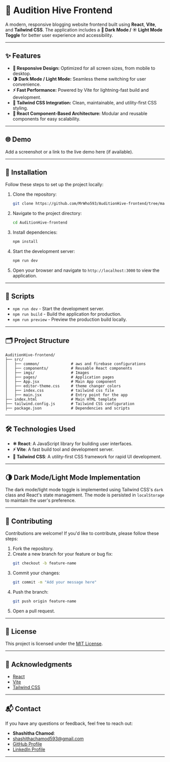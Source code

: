 # 🌟 Audition Hive Frontend

A modern, responsive blogging website frontend built using **React**, **Vite**, and **Tailwind CSS**. The application includes a **🌙 Dark Mode / ☀️ Light Mode Toggle** for better user experience and accessibility.

---

## ✨ Features

- **📱 Responsive Design:** Optimized for all screen sizes, from mobile to desktop.
- **🌗 Dark Mode / Light Mode:** Seamless theme switching for user convenience.
- **⚡ Fast Performance:** Powered by Vite for lightning-fast build and development.
- **🎨 Tailwind CSS Integration:** Clean, maintainable, and utility-first CSS styling.
- **🧩 React Component-Based Architecture:** Modular and reusable components for easy scalability.

---

## 🌐 Demo

Add a screenshot or a link to the live demo here (if available).

---

## 🚀 Installation

Follow these steps to set up the project locally:

1. Clone the repository:
   ```bash
   git clone https://github.com/MrWho593/AuditionHive-frontend/tree/main
   ```

2. Navigate to the project directory:
   ```bash
   cd AuditionHive-frontend
   ```

3. Install dependencies:
   ```bash
   npm install
   ```

4. Start the development server:
   ```bash
   npm run dev
   ```

5. Open your browser and navigate to `http://localhost:3000` to view the application.

---

## 📜 Scripts

- `npm run dev` - Start the development server.
- `npm run build` - Build the application for production.
- `npm run preview` - Preview the production build locally.

---

## 🗂️ Project Structure

```
AuditionHive-frontend/
├── src/
│   ├── common/              # aws and firebase configurations
│   ├── components/          # Reusable React components
│   ├── imgs/                # Images
│   ├── pages/               # Application pages
│   ├── App.jsx              # Main App component
│   ├── editor-theme.css     # theme changer colors
│   ├── index.css            # tailwind css file
│   ├── main.jsx             # Entry point for the app
├── index.html               # Main HTML template
├── tailwind.config.js       # Tailwind CSS configuration
├── package.json             # Dependencies and scripts
```

---

## 🛠️ Technologies Used

- **⚛️ React**: A JavaScript library for building user interfaces.
- **⚡ Vite**: A fast build tool and development server.
- **🎨 Tailwind CSS**: A utility-first CSS framework for rapid UI development.

---

## 🌗 Dark Mode/Light Mode Implementation

The dark mode/light mode toggle is implemented using Tailwind CSS's `dark` class and React's state management. The mode is persisted in `localStorage` to maintain the user's preference.

---

## 🤝 Contributing

Contributions are welcome! If you'd like to contribute, please follow these steps:

1. Fork the repository.
2. Create a new branch for your feature or bug fix:
   ```bash
   git checkout -b feature-name
   ```
3. Commit your changes:
   ```bash
   git commit -m "Add your message here"
   ```
4. Push the branch:
   ```bash
   git push origin feature-name
   ```
5. Open a pull request.

---

## 📄 License

This project is licensed under the [MIT License](LICENSE).

---

## 🙏 Acknowledgments

- [React](https://reactjs.org/)
- [Vite](https://vitejs.dev/)
- [Tailwind CSS](https://tailwindcss.com/)

---

## 📬 Contact

If you have any questions or feedback, feel free to reach out:

- **Shashitha Chamod**:
- [shashithachamod593@gmail.com](shashithachamod593@gmail.com)
- [GitHub Profile](https://github.com/MrWho593)
- [LinkedIn Profile](www.linkedin.com/in/shashitha-chamod-338556297)

---
